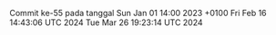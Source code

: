 Commit ke-55 pada tanggal Sun Jan 01 14:00 2023 +0100
Fri Feb 16 14:43:06 UTC 2024
Tue Mar 26 19:23:14 UTC 2024
